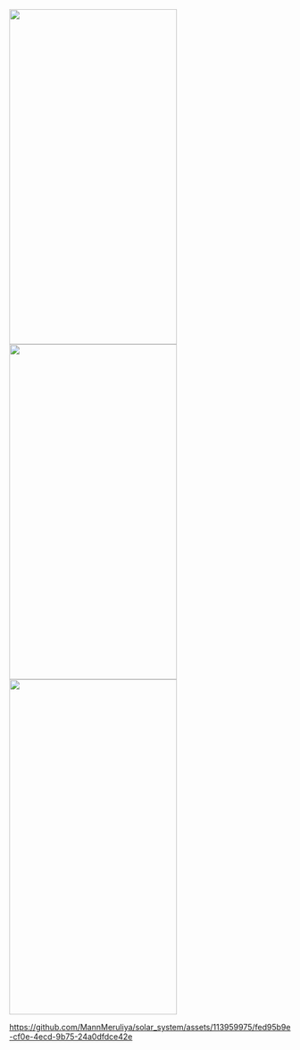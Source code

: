 <img src="https://github.com/MannMeruliya/solar_system/assets/113959975/e3eecc96-618d-4bf4-8371-429b388aa071"  width="300" height="600">

<img src="https://github.com/MannMeruliya/solar_system/assets/113959975/d55b6a78-1964-4c08-8d90-3b2092ff35f2  "  width="300" height="600">

<img src="https://github.com/MannMeruliya/solar_system/assets/113959975/35864f55-0c45-4637-a4ea-154ca5c0f615"  width="300" height="600">



https://github.com/MannMeruliya/solar_system/assets/113959975/fed95b9e-cf0e-4ecd-9b75-24a0dfdce42e

